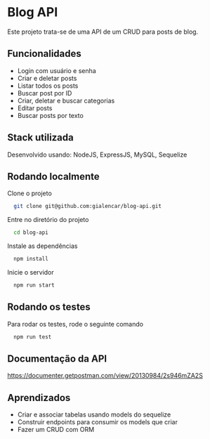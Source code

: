 
# Blog API

Este projeto trata-se de uma API de um CRUD para posts de blog.




## Funcionalidades

- Login com usuário e senha
- Criar e deletar posts
- Listar todos os posts
- Buscar post por ID
- Criar, deletar e buscar categorias
- Editar posts
- Buscar posts por texto
## Stack utilizada

Desenvolvido usando: NodeJS, ExpressJS, MySQL, Sequelize
## Rodando localmente

Clone o projeto

```bash
  git clone git@github.com:gialencar/blog-api.git
```

Entre no diretório do projeto

```bash
  cd blog-api
```

Instale as dependências

```bash
  npm install
```

Inicie o servidor

```bash
  npm run start
```


## Rodando os testes

Para rodar os testes, rode o seguinte comando

```bash
  npm run test
```


## Documentação da API

https://documenter.getpostman.com/view/20130984/2s946mZA2S
## Aprendizados

- Criar e associar tabelas usando models do sequelize
- Construir endpoints para consumir os models que criar
- Fazer um CRUD com ORM
